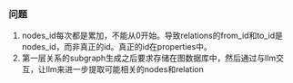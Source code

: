 ### 问题
1. nodes_id每次都是累加，不能从0开始。导致relations的from_id和to_id是nodes_id，而非真正的id。真正的id在properties中。
2. 第一层关系的subgraph生成之后要求存储在图数据库中，然后通过与llm交互，让llm来进一步提取可能相关的nodes和relation
